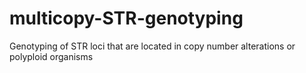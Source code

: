 # multicopy-STR-genotyping
Genotyping of STR loci that are located in copy number alterations or polyploid organisms
